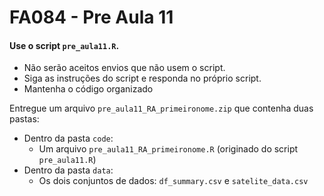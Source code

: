 # FA084 - Pre Aula 11

#### Use o script `pre_aula11.R`.
* Não serão aceitos envios que não usem o script.
* Siga as instruções do script e responda no próprio script.
* Mantenha o código organizado

Entregue um arquivo  `pre_aula11_RA_primeironome.zip` que contenha duas pastas:

* Dentro da pasta `code`:
  * Um arquivo `pre_aula11_RA_primeironome.R` (originado do script `pre_aula11.R`)
* Dentro da pasta `data`:
  * Os dois conjuntos de dados: `df_summary.csv` e `satelite_data.csv`

